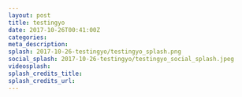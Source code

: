 ```yaml
---
layout: post
title: testingyo
date: 2017-10-26T00:41:00Z
categories: 
meta_description:
splash: 2017-10-26-testingyo/testingyo_splash.png
social_splash: 2017-10-26-testingyo/testingyo_social_splash.jpeg
videosplash: 
splash_credits_title: 
splash_credits_url: 
---
```

<p><img data-src="2017-10-26-testingyo/testingyo_2.jpeg"><img data-src="2017-10-26-testingyo/testingyo_3.jpeg"><img data-src="2017-10-26-testingyo/testingyo_4.png"><img data-src="2017-10-26-testingyo/testingyo_5.jpeg"><img data-src="2017-10-26-testingyo/testingyo_6.png"><img data-src="2017-10-26-testingyo/testingyo_7.jpeg"><img data-src="2017-10-26-testingyo/testingyo_8.jpeg"><img data-src="2017-10-26-testingyo/testingyo_9.jpeg"><img data-src="2017-10-26-testingyo/testingyo_10.png"><img data-src="2017-10-26-testingyo/testingyo_11.png"></p>